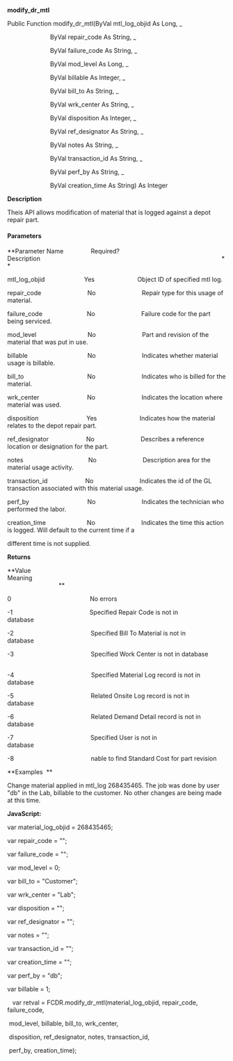   

**modify_dr_mtl**

Public Function modify_dr_mtl(ByVal mtl_log_objid As Long, _

                         ByVal repair_code As String, _

                         ByVal failure_code As String, _

                         ByVal mod_level As Long, _

                         ByVal billable As Integer, _

                         ByVal bill_to As String, _

                         ByVal wrk_center As String, _

                         ByVal disposition As Integer, _

                         ByVal ref_designator As String, _

                         ByVal notes As String, _

                         ByVal transaction_id As String, _

                         ByVal perf_by As String, _

                         ByVal creation_time As String) As Integer

**Description**

Theis API allows modification of material that is logged against a depot repair part.

#### Parameters
**Parameter Name                Required?             Description                                                                                                          **

mtl_log_objid                       Yes                         Object ID of specified mtl log.

repair_code                           No                           Repair type for this usage of material.

failure_code                          No                           Failure code for the part being serviced.

mod_level                              No                           Part and revision of the material that was put in use.

billable                                   No                           Indicates whether material usage is billable.

bill_to                                     No                           Indicates who is billed for the material.

wrk_center                            No                           Indicates the location where material was used.

disposition                            Yes                         Indicates how the material relates to the depot repair part.

ref_designator                      No                           Describes a reference location or designation for the part.

notes                                      No                           Description area for the material usage activity.

transaction_id                      No                           Indicates the id of the GL transaction associated with this material usage.

perf_by                                  No                           Indicates the technician who performed the labor.

creation_time                        No                           Indicates the time this action is logged. Will default to the current time if a

different time is not supplied.

**Returns**

**Value                                     Meaning                                                                                                                                               **

0                                              No errors

-1                                             Specified Repair Code is not in database                      

-2                                             Specified Bill To Material is not in database                  

-3                                             Specified Work Center is not in database                        

-4                                             Specified Material Log record is not in database               

-5                                             Related Onsite Log record is not in database                   

-6                                             Related Demand Detail record is not in database                

-7                                             Specified User is not in database                              

-8                                             nable to find Standard Cost for part revision

**Examples  **

 Change material applied in mtl_log 268435465. The job was done by user "db" in the Lab, billable to the customer. No other changes are being made at this time.

**JavaScript:**

var material_log_objid = 268435465;

var repair_code = "";

var failure_code = "";

var mod_level = 0;

var bill_to = "Customer";

var wrk_center = "Lab";

var disposition = "";

var ref_designator = "";

var notes = "";

var transaction_id = "";

var creation_time = "";

var perf_by = "db";

var billable = 1;

   var retval = FCDR.modify_dr_mtl(material_log_objid, repair_code, failure_code,

 mod_level, billable, bill_to, wrk_center,

 disposition, ref_designator, notes, transaction_id,

 perf_by, creation_time);
